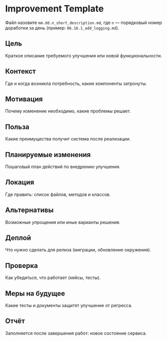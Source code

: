 # Improvement Template

Файл назовите `mm.dd.n_short_description.md`,
где `n` — порядковый номер доработки за день
(пример: `06.16.1_add_logging.md`).

## Цель
Краткое описание требуемого улучшения или новой функциональности.

## Контекст
Где и когда возникла потребность, какие компоненты затронуты.

## Мотивация
Почему изменение необходимо, какие проблемы решает.

## Польза
Какие преимущества получит система после реализации.

## Планируемые изменения
Пошаговый план действий по внедрению улучшения.

## Локация
Где править: список файлов, методов и классов.

## Альтернативы
Возможные упрощения или иные варианты решения.

## Деплой
Что нужно сделать для релиза (миграции, обновление окружения).

## Проверка
Как убедиться, что работает (кейсы, тесты).

## Меры на будущее
Какие тесты и документы защитят улучшение от регресса.

## Отчёт
Заполняется после завершения работ: новое состояние сервиса.
